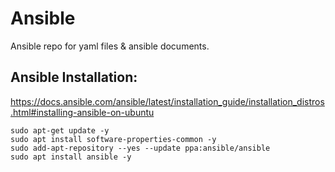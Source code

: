 # Ansible
Ansible repo for yaml files &amp; ansible documents.

## Ansible Installation:
  https://docs.ansible.com/ansible/latest/installation_guide/installation_distros.html#installing-ansible-on-ubuntu

    sudo apt-get update -y
    sudo apt install software-properties-common -y
    sudo add-apt-repository --yes --update ppa:ansible/ansible
    sudo apt install ansible -y
